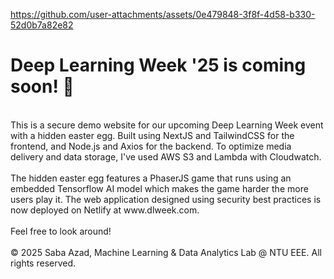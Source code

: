 https://github.com/user-attachments/assets/0e479848-3f8f-4d58-b330-52d0b7a82e82

# Deep Learning Week '25 is coming soon! 🚀<br>
<br/>
This is a secure demo website for our upcoming Deep Learning Week event with a hidden easter egg. Built using NextJS and TailwindCSS for the frontend, and Node.js and Axios for the backend. To optimize media delivery and data storage, I've used AWS S3 and Lambda with Cloudwatch.<br />
<br/>
The hidden easter egg features a PhaserJS game that runs using an embedded Tensorflow AI model which makes the game harder the more users play it. The web application designed using security best practices is now deployed on Netlify at www.dlweek.com.<br />
<br/>
Feel free to look around!<br />
<br/>
© 2025 Saba Azad, Machine Learning & Data Analytics Lab @ NTU EEE. All rights reserved.
<br/>



